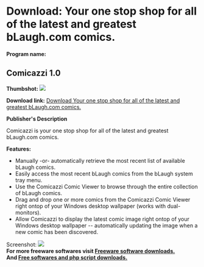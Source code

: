 # Download: Your one stop shop for all of the latest and greatest bLaugh.com comics.

**Program name:**

## Comicazzi 1.0

  
**Thumbshot:** ![](http://www.freewarefiles.com/screenshot/comicazziviewer_md.gif)   
  
**Download link:** [Download Your one stop shop for all of the latest and greatest bLaugh.com comics.](http://freesoftwares.boysofts.com/Comicazzi_program_24472.html)  
  


**Publisher's Description**  
  


Comicazzi is your one stop shop for all of the latest and greatest bLaugh.com comics. 

**Features:**

  * Manually -or- automatically retrieve the most recent list of available bLaugh comics. 
  * Easily access the most recent bLaugh comics from the bLaugh system tray menu. 
  * Use the Comicazzi Comic Viewer to browse through the entire collection of bLaugh comics. 
  * Drag and drop one or more comics from the Comicazzi Comic Viewer right ontop of your Windows desktop wallpaper (works with dual-monitors). 
  * Allow Comicazzi to display the latest comic image right ontop of your Windows desktop wallpaper -- automatically updating the image when a new comic has been discovered. 

  
  
Screenshot: ![](http://www.freewarefiles.com/screenshot/comicazziviewer.gif)   
**For more freeware softwares visit [Freeware software downloads.](http://freesoftwares.boysofts.com/)**   
**And [Free softwares and php script downloads.](http://www.boysofts.com/)**
